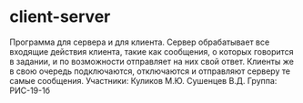 # client-server
Программа для сервера и для клиента. Сервер обрабатывает все входящие действия клиента, такие как сообщения, о которых говорится в задании, и по возможности отправляет на них свой ответ. Клиенты же в свою очередь подключаются, отключаются и отправляют серверу те самые сообщения.
Участники: Куликов М.Ю. Сушенцев В.Д. Группа: РИС-19-1б
